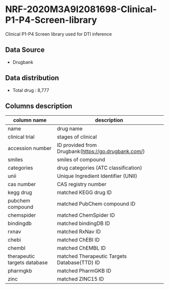 # NRF-2020M3A9I2081698-Clinical-P1-P4-Screen-library
Clinical P1-P4 Screen library used for DTI inference

## Data Source 
- Drugbank

## Data distribution
- Total drug : 8,777

## Columns description

column name | description
  ------------- | -------------
name | drug name
clinical trial | stages of clinical
accession number | ID provided from Drugbank(https://go.drugbank.com/)
smiles | smiles of compound
categories | drug categories (ATC classification)
unii | Unique Ingredient Identifier (UNII)
cas number | CAS registry number
kegg drug | matched KEGG drug ID
pubchem compound | matched PubChem compound ID
chemspider | matched ChemSpider ID
bindingdb | matched bindingDB ID
rxnav | matched RxNav ID
chebi | matched ChEBI ID
chembl | matched ChEMBL ID
therapeutic targets database | matched Therapeutic Targets Database(TTD) ID
pharmgkb | matched PharmGKB ID
zinc | matched ZINC15 ID
